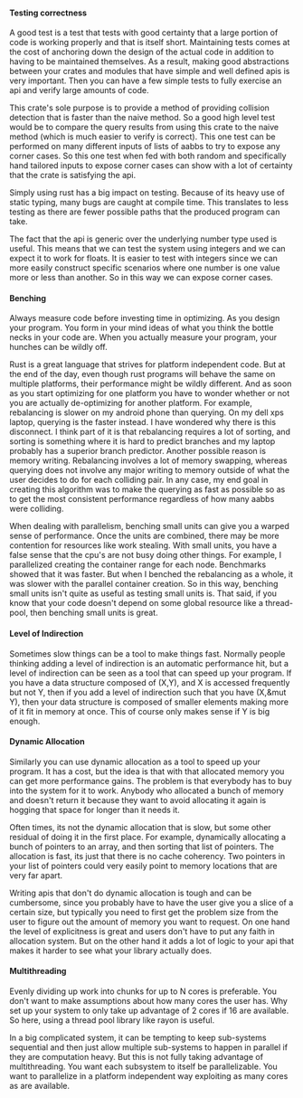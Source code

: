 
#### Testing correctness

A good test is a test that tests with good certainty that a large portion of code is working properly and that is itself short.
Maintaining tests comes at the cost of anchoring down the design of the actual code in addition to having to be maintained themselves. As a result, making good abstractions between your crates and modules that have simple and well defined apis is very important. Then you can have a few simple tests to fully exercise an api and verify large amounts of code.

This crate's sole purpose is to provide a method of providing collision detection that is faster than the naive method. So a good high level test would be to compare the query results from using this crate to the naive method (which is much easier to verify is correct). This one test can be performed on many different inputs of lists of aabbs to try to expose any corner cases. So this one test when fed with both random and specifically hand tailored inputs to expose corner cases can show with a lot of certainty that the crate is satisfying the api. 

Simply using rust has a big impact on testing. Because of its heavy use of static typing, many bugs are caught at compile time. This translates to less testing as there are fewer possible paths that the produced program can take. 

The fact that the api is generic over the underlying number type used is useful. This means that we can test the system using integers and we can expect it to work for floats. It is easier to test with integers since we can more easily construct specific scenarios where one number is one value more or less than another. So in this way we can expose corner cases.


#### Benching

Always measure code before investing time in optimizing. As you design your program. You form in your mind ideas of what you think the bottle necks in your code are. When you actually measure your program, your hunches can be wildly off.

Rust is a great language that strives for platform independent code. But at the end of the day, even though rust programs will behave the same on multiple platforms, their performance might be wildly different. And as soon as you start optimizing for one platform you have to wonder whether or not you are actually de-optimizing for another platform. For example, rebalancing is slower on my android phone than querying. On my dell xps laptop, querying is the faster instead. I have wondered why there is this disconnect. I think part of it is that rebalancing requires a lot of sorting, and sorting is something where it is hard to predict branches and my laptop probably has a superior branch predictor. Another possible reason is memory writing. Rebalancing involves a lot of memory swapping, whereas querying does not involve any major writing to memory outside of what the user decides to do for each colliding pair. In any case, my end goal in creating this algorithm was to make the querying as fast as possible so as to get the most consistent performance regardless of how many aabbs were colliding.

When dealing with parallelism, benching small units can give you a warped sense of performance. Once the units are combined, there may be more contention for resources like work stealing. With small units, you have a false sense that the cpu's are not busy doing other things. For example, I parallelized creating the container range for each node. Benchmarks showed that it was faster. But when I benched the rebalancing as a whole, it was slower with the parallel container creation. So in this way, benching small units isn't quite as useful as testing small units is. That said, if you know that your code doesn't depend on some global resource like a thread-pool, then benching small units is great.

#### Level of Indirection

Sometimes slow things can be a tool to make things fast. Normally people thinking adding a level of indirection is an automatic performance hit, but a level of indirection can be seen as a tool that can speed up your program. If you have a data structure composed of (X,Y), and X is accessed frequently but not Y, then
if you add a level of indirection such that you have (X,&mut Y), then your data structure is composed
of smaller elements making more of it fit in memory at once. This of course only makes sense if Y is big enough.

#### Dynamic Allocation

Similarly you can use dynamic allocation as a tool to speed up your program. It has a cost, but the idea is that with that allocated memory you can get more performance gains. The problem is that everybody has to buy into the system for it to work. Anybody who allocated a bunch of memory and doesn't return it because they want to avoid allocating it again is hogging that space for longer than it needs it.

Often times, its not the dynamic allocation that is slow, but some other residual of doing it in the first place. For example, dynamically allocating a bunch of pointers to an array, and then sorting that list of pointers. The allocation is fast, its just that there is no cache coherency. Two pointers in your list of pointers could very easily point to memory locations that are very far apart.

Writing apis that don't do dynamic allocation is tough and can be cumbersome, since you probably have to have the user give you a slice of a certain size, but typically you need to first get the problem size from the user to figure out the amount of memory you want to request.
On one hand the level of explicitness is great and users don't have to put any faith in allocation system. But on the other hand it adds a lot of logic to your api that makes it harder to see what your library actually does. 

#### Multithreading

Evenly dividing up work into chunks for up to N cores is preferable. You don't want to make assumptions about how many cores the user has. Why set up your system to only take up advantage of 2 cores if 16 are available. So here, using a thread pool library like rayon is useful. 

In a big complicated system, it can be tempting to keep sub-systems sequential and then just allow multiple sub-systems to happen in parallel if they are computation heavy. But this is not fully taking advantage of multithreading. You want each subsystem to itself be parallelizable. You want to parallelize in a platform independent way exploiting as many cores as are available.

